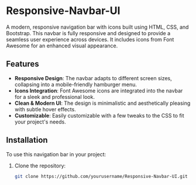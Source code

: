 # Responsive-Navbar-UI
A modern, responsive navigation bar with icons built using HTML, CSS, and Bootstrap. This navbar is fully responsive and designed to provide a seamless user experience across devices. It includes icons from Font Awesome for an enhanced visual appearance.

## Features

- **Responsive Design**: The navbar adapts to different screen sizes, collapsing into a mobile-friendly hamburger menu.
- **Icons Integration**: Font Awesome icons are integrated into the navbar for a sleek and professional look.
- **Clean & Modern UI**: The design is minimalistic and aesthetically pleasing with subtle hover effects.
- **Customizable**: Easily customizable with a few tweaks to the CSS to fit your project's needs.


## Installation

To use this navigation bar in your project:

1. Clone the repository:

   ```bash
   git clone https://github.com/yourusername/Responsive-Navbar-UI.git


